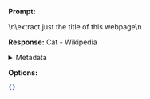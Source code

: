 **Prompt:**
<!DOCTYPE html>
<html class="client-nojs vector-feature-language-in-header-enabled vector-feature-language-in-main-page-header-disabled vector-feature-sticky-header-disabled vector-feature-page-tools-pinned-disabled vector-feature-toc-pinned-enabled vector-feature-main-menu-pinned-disabled vector-feature-limited-width-clientpref-1 vector-feature-limited-width-content-enabled vector-feature-zebra-design-disabled vector-feature-custom-font-size-clientpref-disabled" lang="en" dir="ltr">
<head>
<meta charset="UTF-8">
<title>Cat - Wikipedia</title>
 \n\extract just the title of this webpage\n

**Response:**
Cat - Wikipedia

<details><summary>Metadata</summary>

- Duration: 1046 ms
- Datetime: 2023-09-06T10:13:22.900232
- Model: gpt-3.5-turbo-0613

</details>

**Options:**
```json
{}
```

